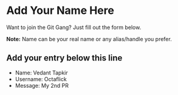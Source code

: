 # Add Your Name Here

Want to join the Git Gang? Just fill out the form below.

**Note:** Name can be your real name or any alias/handle you prefer.

## Add your entry below this line

- Name: Vedant Tapkir
- Username: Octaflick
- Message: My 2nd PR 
